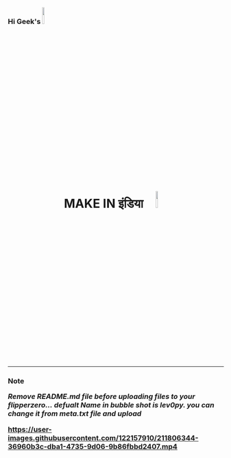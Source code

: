 
### Hi Geek's  <img src="https://media.giphy.com/media/hvRJCLFzcasrR4ia7z/giphy.gif" width="10%">



<!--
\   //~~\ |   |    /\  |~~\|~~  |\  | /~~\~~|~~    /\  |  /~~\ |\  ||~~
 \ /|    ||   |   /__\ |__/|--  | \ ||    | |     /__\ | |    || \ ||--
  |  \__/  \_/   /    \|  \|__  |  \| \__/  |    /    \|__\__/ |  \||__
-->



<h1 align="center">
 MAKE IN इंडिया
<img src="img/in2.gif" width="10%" ></h1><hr>

<h3>Note</>


_*Remove README.md file before uploading files to your flipperzero...*_
_*defualt Name in bubble shot is lev0py. you can change it from meta.txt file and upload*_

https://user-images.githubusercontent.com/122157910/211806344-36960b3c-dba1-4735-9d06-9b86fbbd2407.mp4

